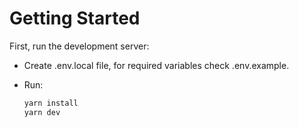 # Getting Started

First, run the development server:

- Create .env.local file, for required variables check .env.example.
- Run:

  ```bash
  yarn install
  yarn dev
  ```
